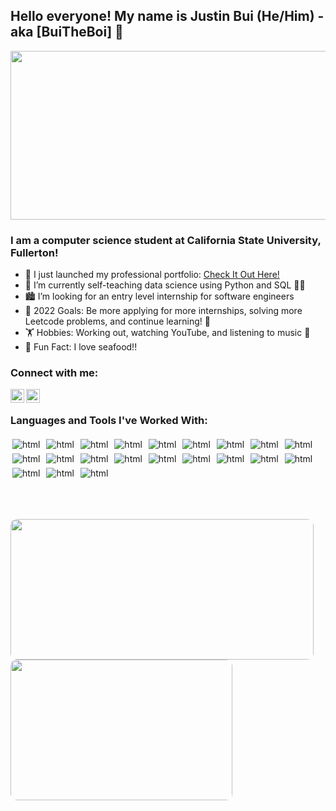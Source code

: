## Hello everyone! My name is Justin Bui (He/Him) - aka [BuiTheBoi] 👋

<p align="center">
    <!-- <img src=https://i.pinimg.com/originals/0c/7b/7b/0c7b7bd6de1525cecb762d4f3de34ea1.gif width="900" height="400" /> -->
    <img src=https://c.tenor.com/_EYOsX_1CUkAAAAC/pixel-night.gif width="700" height="270" />
</p>

### I am a computer science student at California State University, Fullerton!

- 🔭 I just launched my professional portfolio: [Check It Out Here!](https://buitheboi.github.io/)
- 📓 I’m currently self-teaching data science using Python and SQL 🐍📜
- 🏙️ I’m looking for an entry level internship for software engineers
- 🥅 2022 Goals: Be more applying for more internships, solving more Leetcode problems, and continue learning! 🧠
- 🏋️ Hobbies: Working out, watching YouTube, and listening to music 🎵
- 🦞 Fun Fact: I love seafood!!

### Connect with me:

[<img align="left" alt="LinkedIn" width="22px" src="https://cdn.jsdelivr.net/npm/simple-icons@v3/icons/linkedin.svg" />][linkedin]
[<img align="left" alt="LinkedIn" width="22px" src="https://cdn.jsdelivr.net/npm/simple-icons@v3/icons/gmail.svg" />][gmail]

<br />

### Languages and Tools I've Worked With:

<p align="left">
<img src="https://img.shields.io/badge/c-%2300599C.svg?style=for-the-badge&logo=c&logoColor=white" alt="html" style="vertical-align:top; margin:3px">
<img src="https://img.shields.io/badge/c++-%2300599C.svg?style=for-the-badge&logo=c%2B%2B&logoColor=white" alt="html" style="vertical-align:top; margin:3px">
<img src="https://camo.githubusercontent.com/af4a4d88e07eb6edbb39a752bcd1a4fd3ac989542fb5b878b741872ea66fda9d/68747470733a2f2f696d672e736869656c64732e696f2f62616467652f7838362d417373656d626c792d3030303030463f7374796c653d666f722d7468652d6261646765266c6f676f3d696e74656c266c6f676f436f6c6f723d77686974" alt="html" style="vertical-align:top; margin:3px">
<img src="https://img.shields.io/badge/html5-%23E34F26.svg?style=for-the-badge&logo=html5&logoColor=white" alt="html" style="vertical-align:top; margin:3px">
<img src="https://img.shields.io/badge/css3-%231572B6.svg?style=for-the-badge&logo=css3&logoColor=white" alt="html" style="vertical-align:top; margin:3px">
<img src="https://img.shields.io/badge/javascript-%23323330.svg?style=for-the-badge&logo=javascript&logoColor=%23F7DF1E" alt="html" style="vertical-align:top; margin:3px">
<img src="https://img.shields.io/badge/firebase-ffca28?style=for-the-badge&logo=firebase&logoColor=black" alt="html" style="vertical-align:top; margin:3px">
<img src="https://img.shields.io/badge/bootstrap-%23563D7C.svg?style=for-the-badge&logo=bootstrap&logoColor=white" alt="html" style="vertical-align:top; margin:3px">
<img src="https://img.shields.io/badge/python-3670A0?style=for-the-badge&logo=python&logoColor=ffdd54" alt="html" style="vertical-align:top; margin:3px">
<img src="https://img.shields.io/badge/scikit_learn-F7931E?style=for-the-badge&logo=scikit-learn&logoColor=white" alt="html" style="vertical-align:top; margin:3px">
<img src="https://img.shields.io/badge/TensorFlow-FF6F00?style=for-the-badge&logo=TensorFlow&logoColor=white" alt="html" style="vertical-align:top; margin:3px">
<img src="https://img.shields.io/badge/Jupyter-F37626.svg?&style=for-the-badge&logo=Jupyter&logoColor=white" alt="html" style="vertical-align:top; margin:3px">
<img src="https://img.shields.io/badge/Numpy-777BB4?style=for-the-badge&logo=numpy&logoColor=white" alt="html" style="vertical-align:top; margin:3px">
<img src="https://img.shields.io/badge/Pandas-2C2D72?style=for-the-badge&logo=pandas&logoColor=white" alt="html" style="vertical-align:top; margin:3px">
<img src="https://img.shields.io/badge/opencv-%23white.svg?style=for-the-badge&logo=opencv&logoColor=white" alt="html" style="vertical-align:top; margin:3px">
<img src="https://img.shields.io/badge/git-%23F05033.svg?style=for-the-badge&logo=git&logoColor=white" alt="html" style="vertical-align:top; margin:3px">
<img src="https://img.shields.io/badge/Visual%20Studio%20Code-0078d7.svg?style=for-the-badge&logo=visual-studio-code&logoColor=white" alt="html" style="vertical-align:top; margin:3px">
<img src="https://img.shields.io/badge/Microsoft%20SQL%20Sever-CC2927?style=for-the-badge&logo=microsoft%20sql%20server&logoColor=white" alt="html" style="vertical-align:top; margin:3px">
<img src="https://img.shields.io/badge/postgres-%23316192.svg?style=for-the-badge&logo=postgresql&logoColor=white" alt="html" style="vertical-align:top; margin:3px">
<img src="https://img.shields.io/badge/Linux-FCC624?style=for-the-badge&logo=linux&logoColor=black" alt="html" style="vertical-align:top; margin:3px">
<img src="https://img.shields.io/badge/Windows-0078D6?style=for-the-badge&logo=windows&logoColor=white" alt="html" style="vertical-align:top; margin:3px">
</p>

<br />
<br>

[linkedin]: http://linkedin.com/in/justin-bui-4a8926194
[gmail]: mailto:jbui3493@gmail.com

<p align="left">
<img width="485" height="225" src="https://github-readme-stats.vercel.app/api?username=buitheboi&show_icons=true&theme=highcontrast&include_all_commits=true&hide=stars" style="border-radius:10px;">
<img width="355" height="225" src="https://github-readme-stats.vercel.app/api/top-langs/?username=buitheboi&theme=highcontrast&layout=compact" style="border-radius:10px;">
</p>
